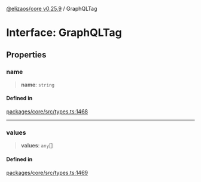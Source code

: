 [@elizaos/core v0.25.9](../index.md) / GraphQLTag

# Interface: GraphQLTag

## Properties

### name

> **name**: `string`

#### Defined in

[packages/core/src/types.ts:1468](https://github.com/elizaOS/eliza/blob/main/packages/core/src/types.ts#L1468)

***

### values

> **values**: `any`[]

#### Defined in

[packages/core/src/types.ts:1469](https://github.com/elizaOS/eliza/blob/main/packages/core/src/types.ts#L1469)
